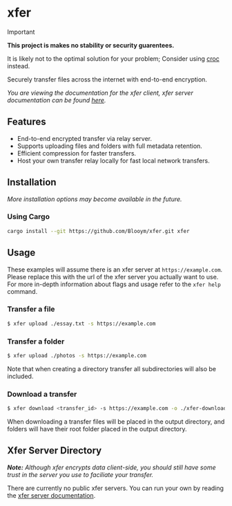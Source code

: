 # xfer

> [!IMPORTANT]  
> **This project is makes no stability or security guarentees.**
>
> It is likely not to the optimal solution for your problem; Consider using [croc](https://github.com/schollz/croc/) instead.

Securely transfer files across the internet with end-to-end encryption.

*You are viewing the documentation for the xfer client, xfer server documentation can be found [here](./xfer-server/README.md).*

## Features

- End-to-end encrypted transfer via relay server.
- Supports uploading files and folders with full metadata retention.
- Efficient compression for faster transfers.
- Host your own transfer relay locally for fast local network transfers.

## Installation

*More installation options may become available in the future.*

### Using Cargo

```sh
cargo install --git https://github.com/Blooym/xfer.git xfer
```

## Usage

These examples will assume there is an xfer server at `https://example.com`. Please replace this with the url of the xfer server you actually want to use. For more in-depth information about flags and usage refer to the `xfer help` command.

### Transfer a file

```sh
$ xfer upload ./essay.txt -s https://example.com
```

### Transfer a folder

```sh
$ xfer upload ./photos -s https://example.com
```

Note that when creating a directory transfer all subdirectories will also be included.

### Download a transfer

```sh
$ xfer download <transfer_id> -s https://example.com -o ./xfer-downloads
```

When downloading a transfer files will be placed in the output directory, and folders will have their root folder placed in the output directory.

## Xfer Server Directory

***Note:*** *Although xfer encrypts data client-side, you should still have some trust in the server you use to faciliate your transfer.*

There are currently no public xfer servers. You can run your own by reading the [xfer server documentation](./xfer-server//README.md).
